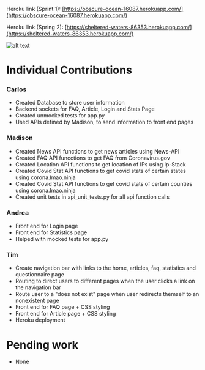 Heroku link (Sprint 1): [https://obscure-ocean-16087.herokuapp.com/](https://obscure-ocean-16087.herokuapp.com/)

Heroku link (Spring 2): [https://sheltered-waters-86353.herokuapp.com/](https://sheltered-waters-86353.herokuapp.com/)

![alt text](https://github.com/NJIT-CS490/project3-sec3group4/blob/master/static/covid_catcher.png?raw=true)

# Individual Contributions
### Carlos
- Created Database to store user information
- Backend sockets for FAQ, Article, Login and Stats Page
- Created unmocked tests for app.py
- Used APIs defined by Madison, to send information to front end pages

### Madison
- Created News API functions to get news articles using News-API
- Created FAQ API funcctions to get FAQ from Coronavirus.gov
- Created Location API functions to get location of IPs using Ip-Stack
- Created Covid Stat API functions to get covid stats of certain states using corona.lmao.ninja
- Created Covid Stat API functions to get covid stats of certain counties using corona.lmao.ninja
- Created unit tests in api_unit_tests.py for all api function calls

### Andrea
- Front end for Login page 
- Front end for Statistics page
- Helped with mocked tests for app.py

### Tim
- Create navigation bar with links to the home, articles, faq, statistics and questionnaire page
- Routing to direct users to different pages when the user clicks a link on the navigation bar
- Route user to a "does not exist" page when user redirects themself to an nonexistent page
- Front end for FAQ page + CSS styling
- Front end for Article page + CSS styling
- Heroku deployment 

# Pending work
- None
